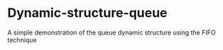 # Dynamic-structure-queue
A simple demonstration of the queue dynamic structure using the FIFO technique

